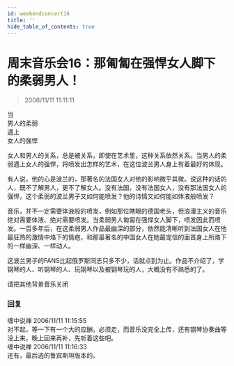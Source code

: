 ```yaml
---
id: weekendconcert16
title: ''
hide_table_of_contents: true
---
```


# 周末音乐会16：那匍匐在强悍女人脚下的柔弱男人！

> 2006/11/11 11:11:11

<div style={{fontWeight: 'bold', fontSize: 'large', lineHeight: '180%', textAlign: 'center'}}>
当
</div>

<div style={{color: '#009900', fontWeight: 'bold', fontSize: 'xx-large', lineHeight: '180%', textAlign: 'center'}}>
男人的柔弱
</div>

<div style={{color: '#660099', fontWeight: 'bold', fontSize: 'x-large', lineHeight: '180%', textAlign: 'center'}}>
遇上
</div>

<div style={{color: '#FF0000', fontWeight: 'normal', fontSize: 'xxx-large', lineHeight: '180%', textAlign: 'center', marginBottom: '20px'}}>
女人的强悍
</div>

女人和男人的关系，总是被关系，即使在艺术里，这种关系依然关系。当男人的柔弱遇上女人的强悍，将喷发出怎样的艺术，在这位波兰男人身上有着最好的体现。

有人说，他的心是波兰的，那著名的法国女人对他的影响微乎其微。说这种的话的人，既不了解男人，更不了解女人。没有法国，没有法国女人，没有那法国女人的强悍，这个柔弱的波兰男子又如何能喷发？他的诗情又如何能如体液般喷发？

音乐，并不一定需要体液般的喷发，例如那位瞎眼的德国老头，但浪漫主义的音乐绝对需要体液、绝对需要喷发。当柔弱男人匍匐在强悍女人脚下，喷发因此而喷发。一百多年后，在这柔弱男人作品最幽深的部分，依然能清晰听到法国女人在他最狂热的激情中烙下的情疤，和那最著名的中国女人在她最宠信的面首身上所烙下的一样幽深、一样动人。   

这波兰男子的FANS比起俄罗斯同志只多不少，话就点到为止。作品不介绍了，学钢琴的人、听钢琴的人、玩钢琴以及被钢琴玩的人，大概没有不熟悉的了。

<div style={{fontWeight: 'bold', fontSize: 'x-large', lineHeight: '180%', textAlign: 'left'}}>
请把其他背景音乐关闭
</div>

### 回复

<div class='blog-comment'>
<span class='blog-comment-chan'>缠中说禅</span> 2006/11/11 11:15:55<br/>
对不起，等一下有一个大的应酬，必须走，而音乐没完全上传，还有钢琴协奏曲等没上来，晚上回来再补，先听着这些吧。
</div>

<div class='blog-comment'>
<span class='blog-comment-chan'>缠中说禅</span> 2006/11/11 11:16:33<br/>
还有，最后选的鲁宾斯坦版本的。
</div>